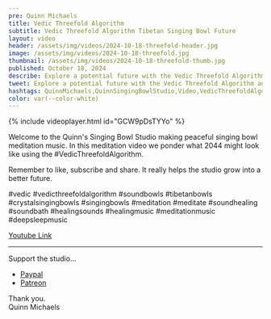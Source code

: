 ```yaml
---
pre: Quinn Michaels
title: Vedic Threefold Algorithm
subtitle: Vedic Threefold Algorithm Tibetan Singing Bowl Future
layout: video
header: /assets/img/videos/2024-10-18-threefold-header.jpg
image: /assets/img/videos/2024-10-18-threefold.jpg
thumbnail: /assets/img/videos/2024-10-18-threefold-thumb.jpg
published: October 18, 2024
describe: Explore a potential future with the Vedic Threefold Algorithm and relaxing singing bowls.
tweet: Explore a potential future with the Vedic Threefold Algorithm and relaxing singing bowls.
hashtags: QuinnMichaels,QuinnSingingBowlStudio,Video,VedicThreefoldAlgorithm
color: var(--color-white)
---
```


{% include videoplayer.html id="GCW9pDsTYYo" %}

Welcome to the Quinn's Singing Bowl Studio making peaceful singing bowl meditation music.  In this meditation video we ponder what 2044 might look like using the #VedicThreefoldAlgorithm.

Remember to like, subscribe and share. It really helps the studio grow into a better future.

#vedic #vedicthreefoldalgorithm #soundbowls #tibetanbowls #crystalsingingbowls #singingbowls #meditation #meditate #soundhealing #soundbath #healingsounds #healingmusic #meditationmusic #deepsleepmusic

[Youtube Link ](https://youtu.be/GCW9pDsTYYo)  

---

Support the studio...
- [Paypal](https://paypal.me/rahulaclub)  
- [Patreon](https://patreon.com/rahulaclub)

Thank you.  
Quinn Michaels
